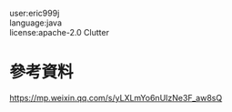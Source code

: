 user:eric999j  
language:java  
license:apache-2.0  Clutter  

# 參考資料  
https://mp.weixin.qq.com/s/yLXLmYo6nUIzNe3F_aw8sQ  
